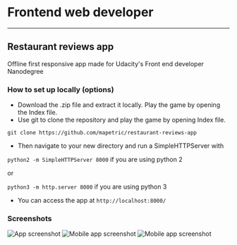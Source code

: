 # Frontend web developer
---


## Restaurant reviews app

Offline first responsive app made for Udacity's Front end developer Nanodegree

### How to set up locally (options)

* Download the .zip file and extract it locally. Play the game by opening the Index file.
* Use git to clone the repository and play the game by opening Index file.

```git clone https://github.com/mapetric/restaurant-reviews-app```

* Then navigate to your new directory and run a SimpleHTTPServer with

```python2 -m SimpleHTTPServer 8000``` if you are using python 2

or

```python3 -m http.server 8000``` if you are using python 3

* You can access the app at
```http://localhost:8000/```

### Screenshots

![App screenshot](https://snag.gy/Kf2vGB.jpg)
![Mobile app screenshot](https://snag.gy/jv23gY.jpg)
![Mobile app screenshot](https://snag.gy/QDv5LP.jpg)

